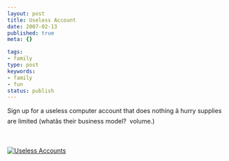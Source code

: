 ```yaml
---
layout: post
title: Useless Account
date: 2007-02-13
published: true
meta: {}

tags:
- family
type: post
keywords:
- family
- fun
status: publish
---
```



Sign up for a useless computer account that does nothing â hurry supplies are limited (whatâs their business model?  volume.)



 



[![Useless Accounts](http://blog-family.andyeick.com/content/binary/ua_big_unlimited_small.jpg)](http://uselessaccount.com/)

